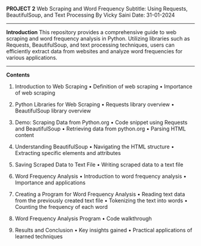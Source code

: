 **PROJECT 2**
Web Scraping and Word Frequency
Subtitle: Using Requests, BeautifulSoup, and Text Processing
By Vicky Saini
Date: 31-01-2024
________________________________________
**Introduction**
This repository provides a comprehensive guide to web scraping and word frequency analysis in Python. Utilizing libraries such as Requests, BeautifulSoup, and text processing techniques, users can efficiently extract data from websites and analyze word frequencies for various applications.
________________________________________
**Contents**
1.	Introduction to Web Scraping
  •	Definition of web scraping
  •	Importance of web scraping
2.	Python Libraries for Web Scraping
  •	Requests library overview
  •	BeautifulSoup library overview
3.	Demo: Scraping Data from Python.org
  •	Code snippet using Requests and BeautifulSoup
  •	Retrieving data from python.org
  •	Parsing HTML content
4.	Understanding BeautifulSoup
  •	Navigating the HTML structure
  •	Extracting specific elements and attributes
5.	Saving Scraped Data to Text File
  •	Writing scraped data to a text file
6.	Word Frequency Analysis
  •	Introduction to word frequency analysis
  •	Importance and applications

7.	Creating a Program for Word Frequency Analysis
  •	Reading text data from the previously created text file
  •	Tokenizing the text into words
  •	Counting the frequency of each word
8.	Word Frequency Analysis Program
  •	Code walkthrough
9.	Results and Conclusion
  •	Key insights gained
  •	Practical applications of learned techniques
